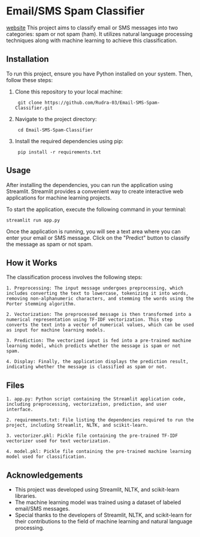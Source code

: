 
# Email/SMS Spam Classifier
[website](https://spam-detective.streamlit.app/)
This project aims to classify email or SMS messages into two categories: spam or not spam (ham). It utilizes natural language processing techniques along with machine learning to achieve this classification.





## Installation
To run this project, ensure you have Python installed on your system. Then, follow these steps:

1. Clone this repository to your local machine:
    
        git clone https://github.com/Rudra-03/Email-SMS-Spam-Classifier.git

2. Navigate to the project directory:

        cd Email-SMS-Spam-Classifier

3. Install the required dependencies using pip:

        pip install -r requirements.txt

    
## Usage

After installing the dependencies, you can run the application using Streamlit. Streamlit provides a convenient way to create interactive web applications for machine learning projects.

To start the application, execute the following command in your terminal:

    streamlit run app.py

Once the application is running, you will see a text area where you can enter your email or SMS message. Click on the "Predict" button to classify the message as spam or not spam.

## How it Works

The classification process involves the following steps:

    1. Preprocessing: The input message undergoes preprocessing, which includes converting the text to lowercase, tokenizing it into words, removing non-alphanumeric characters, and stemming the words using the Porter stemming algorithm.

    2. Vectorization: The preprocessed message is then transformed into a numerical representation using TF-IDF vectorization. This step converts the text into a vector of numerical values, which can be used as input for machine learning models.

    3. Prediction: The vectorized input is fed into a pre-trained machine learning model, which predicts whether the message is spam or not spam.

    4. Display: Finally, the application displays the prediction result, indicating whether the message is classified as spam or not.
## Files

    1. app.py: Python script containing the Streamlit application code, including preprocessing, vectorization, prediction, and user interface.

    2. requirements.txt: File listing the dependencies required to run the project, including Streamlit, NLTK, and scikit-learn.

    3. vectorizer.pkl: Pickle file containing the pre-trained TF-IDF vectorizer used for text vectorization.
    
    4. model.pkl: Pickle file containing the pre-trained machine learning model used for classification.
## Acknowledgements

- This project was developed using Streamlit, NLTK, and scikit-learn libraries.
- The machine learning model was trained using a dataset of labeled email/SMS messages.
- Special thanks to the developers of Streamlit, NLTK, and scikit-learn for their contributions to the field of machine learning and natural language processing.